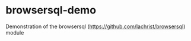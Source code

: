 browsersql-demo
===============

Demonstration of the browsersql (https://github.com/lachrist/browsersql) module

